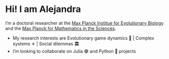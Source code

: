 # Hi! I am Alejandra 
I’m a doctoral researcher at the [Max Planck Institue for Evolutionary Biology](https://www.evolbio.mpg.de/2169/en) and the [Max Planck for Mathematics in the Sciences](https://www.mis.mpg.de).
- My research interests are Evolutionary game dynamics 🎲 | Complex systems ✳️ | Social dilemmas :classical_building:
- I’m looking to collaborate on Julia :purple_circle: and Python :snake: projects

<!---
MA-Ramirez/MA-Ramirez is a ✨ special ✨ repository because its `README.md` (this file) appears on your GitHub profile.
You can click the Preview link to take a look at your changes.
--->
